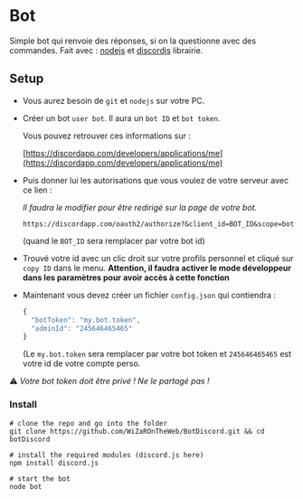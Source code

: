 # Bot

Simple bot qui renvoie des réponses, si on la questionne avec des commandes.
Fait avec : [nodejs](https://nodejs.org/en/) et [discordjs](https://discord.js.org/#/) librairie.

## Setup

- Vous aurez besoin de `git` et `nodejs` sur votre PC.
- Créer un bot `user bot`.
    Il aura un `bot ID` et `bot token`.

    Vous pouvez retrouver ces informations sur :

    [https://discordapp.com/developers/applications/me](https://discordapp.com/developers/applications/me)

- Puis donner lui les autorisations que vous voulez de votre serveur avec ce lien :

    *Il faudra le modifier pour être redirigé sur la page de votre bot.*

    `https://discordapp.com/oauth2/authorize?&client_id=BOT_ID&scope=bot`

    (quand le `BOT_ID` sera remplacer par votre bot id)

- Trouvé votre id avec un clic droit sur votre profils personnel et cliqué sur `copy ID` dans le menu. **Attention, il faudra activer le mode développeur dans les paramètres pour avoir accès à cette fonction**

- Maintenant vous devez créer un fichier `config.json` qui contiendra :

    ```js
    {
      "botToken": "my.bot.token",
      "adminId": "245646465465"
    }
    ```

    (Le `my.bot.token` sera remplacer par votre bot token et `245646465465` est votre id de votre compte perso.

:warning: _Votre bot token doit être privé ! Ne le partagé pas !_

### Install

```shell
# clone the repo and go into the folder
git clone https://github.com/WiZaROnTheWeb/BotDiscord.git && cd botDiscord

# install the required modules (discord.js here)
npm install discord.js

# start the bot
node bot
```

